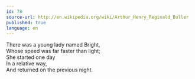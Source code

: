 ```yaml
---
id: 78
source-url: http://en.wikipedia.org/wiki/Arthur_Henry_Reginald_Buller
published: true
language: en
---
```

There was a young lady named Bright,\
Whose speed was far faster than light;\
She started one day\
In a relative way,\
And returned on the previous night.
